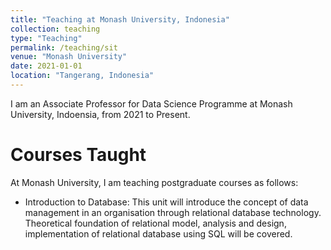```yaml
---
title: "Teaching at Monash University, Indonesia"
collection: teaching
type: "Teaching"
permalink: /teaching/sit
venue: "Monash University"
date: 2021-01-01
location: "Tangerang, Indonesia"
---
```


I am an Associate Professor for Data Science Programme at Monash University, Indoensia, from 2021 to Present.

Courses Taught
======

At Monash University, I am teaching postgraduate courses as follows:

* Introduction to Database: This unit will introduce the concept of data management in an organisation through relational database technology. Theoretical foundation of relational model, analysis and design, implementation of relational database using SQL will be covered.
